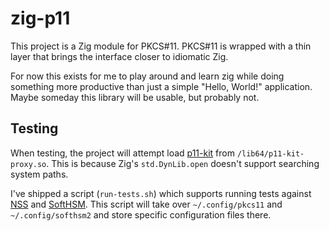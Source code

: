 # zig-p11

This project is a Zig module for PKCS#11.  PKCS#11 is wrapped with a thin layer that brings the interface closer to idiomatic Zig.

For now this exists for me to play around and learn zig while doing something more productive than just a simple "Hello, World!" application.  Maybe someday this library will be usable, but probably not.

## Testing

When testing, the project will attempt load [p11-kit](https://github.com/p11-glue/p11-kit/) from `/lib64/p11-kit-proxy.so`.  This is because Zig's `std.DynLib.open` doesn't support searching system paths.

I've shipped a script (`run-tests.sh`) which supports running tests against [NSS](https://firefox-source-docs.mozilla.org/security/nss/index.html) and [SoftHSM](https://github.com/opendnssec/SoftHSMv2).  This script will take over `~/.config/pkcs11` and `~/.config/softhsm2` and store specific configuration files there.
